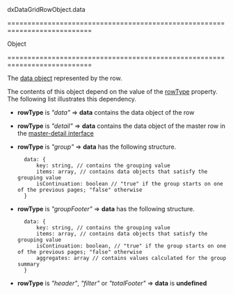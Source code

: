 <!--id-->dxDataGridRowObject.data<!--/id-->
===========================================================================
<!--type-->Object<!--/type-->
===========================================================================

<!--shortDescription-->
The [data object](/Documentation/ApiReference/UI_Widgets/dxDataGrid/Configuration/#dataSource) represented by the row.
<!--/shortDescription-->

<!--fullDescription-->
The contents of this object depend on the value of the [rowType](/Documentation/ApiReference/UI_Widgets/dxDataGrid/Row/#rowType) property. The following list illustrates this dependency.

- **rowType** is *"data"* &rArr; **data** contains the data object of the row
- **rowType** is *"detail"* &rArr; **data** contains the data object of the master row in the [master-detail interface](/Documentation/Guide/Widgets/DataGrid/Master-Detail_Interface/)
- **rowType** is *"group"* &rArr; **data** has the following structure.     

        data: {
            key: string, // contains the grouping value
            items: array, // contains data objects that satisfy the grouping value
            isContinuation: boolean // "true" if the group starts on one of the previous pages; "false" otherwise
        }
- **rowType** is *"groupFooter"* &rArr; **data** has the following structure.    
   
        data: {
            key: string, // contains the grouping value
            items: array, // contains data objects that satisfy the grouping value
            isContinuation: boolean, // "true" if the group starts on one of the previous pages; "false" otherwise
            aggregates: array // contains values calculated for the group summary
        }
- **rowType** is *"header"*, *"filter"* or *"totalFooter"* &rArr; **data** is **undefined**
<!--/fullDescription-->
